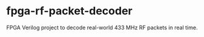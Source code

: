 # fpga-rf-packet-decoder
FPGA Verilog project to decode real-world 433 MHz RF packets in real time.
